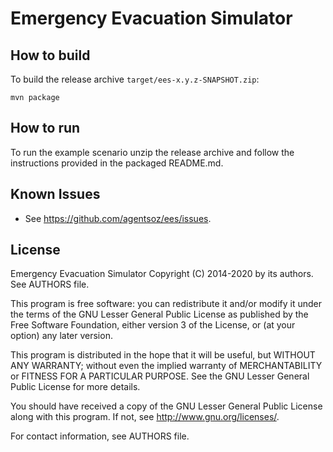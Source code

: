 # Emergency Evacuation Simulator

## How to build

To build the release archive `target/ees-x.y.z-SNAPSHOT.zip`:

```
mvn package
```

## How to run

To run the example scenario unzip the release archive and follow the instructions provided in the packaged README.md.

## Known Issues

* See https://github.com/agentsoz/ees/issues.

## License

Emergency Evacuation Simulator
Copyright (C) 2014-2020 by its authors. See AUTHORS file.

This program is free software: you can redistribute it and/or modify
it under the terms of the GNU Lesser General Public License as published by
the Free Software Foundation, either version 3 of the License, or
(at your option) any later version.

This program is distributed in the hope that it will be useful,
but WITHOUT ANY WARRANTY; without even the implied warranty of
MERCHANTABILITY or FITNESS FOR A PARTICULAR PURPOSE.  See the
GNU Lesser General Public License for more details.

You should have received a copy of the GNU Lesser General Public License
along with this program.  If not, see <http://www.gnu.org/licenses/>.

For contact information, see AUTHORS file.
